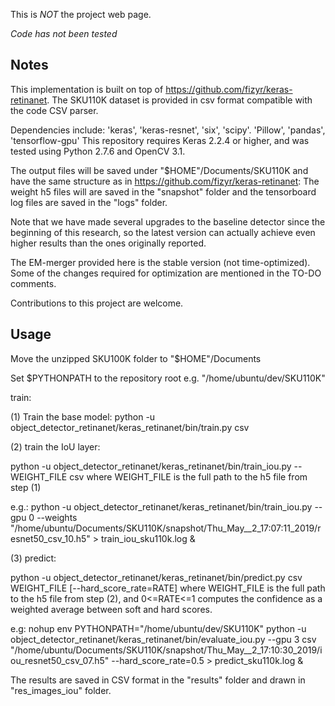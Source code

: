 This is *NOT* the project web page. 

*Code has not been tested*

## Notes

This implementation is built on top of https://github.com/fizyr/keras-retinanet.
The SKU110K dataset is provided in csv format compatible with the code CSV parser.

Dependencies include: 'keras', 'keras-resnet', 'six', 'scipy'. 'Pillow', 'pandas', 'tensorflow-gpu'
This repository requires Keras 2.2.4 or higher, and was tested using Python 2.7.6 and OpenCV 3.1.

The output files will be saved under "$HOME"/Documents/SKU110K and have the same structure as in https://github.com/fizyr/keras-retinanet:
The weight h5 files will are saved in the "snapshot" folder and the tensorboard log files are saved in the "logs" folder.

Note that we have made several upgrades to the baseline detector since the beginning of this research, so the latest version can actually
achieve even higher results than the ones originally reported.

The EM-merger provided here is the stable version (not time-optimized). Some of the changes required for
optimization are mentioned in the TO-DO comments.

Contributions to this project are welcome.

## Usage

Move the unzipped SKU100K folder to "$HOME"/Documents

Set $PYTHONPATH to the repository root e.g. "/home/ubuntu/dev/SKU110K"

train:

(1) Train the base model:
python -u object_detector_retinanet/keras_retinanet/bin/train.py csv

(2) train the IoU layer:

python -u object_detector_retinanet/keras_retinanet/bin/train_iou.py --WEIGHT_FILE csv
where WEIGHT_FILE is the full path to the h5 file from step (1)

e.g.:
python -u object_detector_retinanet/keras_retinanet/bin/train_iou.py --gpu 0 --weights "/home/ubuntu/Documents/SKU110K/snapshot/Thu_May__2_17:07:11_2019/resnet50_csv_10.h5" > train_iou_sku110k.log &


(3) predict:

python -u object_detector_retinanet/keras_retinanet/bin/predict.py csv WEIGHT_FILE [--hard_score_rate=RATE]
where WEIGHT_FILE is the full path to the h5 file from step (2), and 0<=RATE<=1 computes the confidence as a weighted average between soft and hard scores. 

e.g:
nohup env PYTHONPATH="/home/ubuntu/dev/SKU110K" python -u object_detector_retinanet/keras_retinanet/bin/evaluate_iou.py --gpu 3 csv "/home/ubuntu/Documents/SKU110K/snapshot/Thu_May__2_17:10:30_2019/iou_resnet50_csv_07.h5" --hard_score_rate=0.5 > predict_sku110k.log &


The results are saved in CSV format in the "results" folder and drawn in "res_images_iou" folder.
